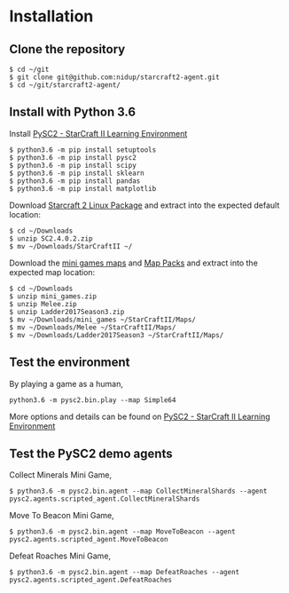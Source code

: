 Installation
============

Clone the repository
--------------------

```
$ cd ~/git
$ git clone git@github.com:nidup/starcraft2-agent.git
$ cd ~/git/starcraft2-agent/
```

Install with Python 3.6
-----------------------

Install [PySC2 - StarCraft II Learning Environment](https://github.com/deepmind/pysc2)

```
$ python3.6 -m pip install setuptools
$ python3.6 -m pip install pysc2
$ python3.6 -m pip install scipy
$ python3.6 -m pip install sklearn
$ python3.6 -m pip install pandas
$ python3.6 -m pip install matplotlib
```

Download [Starcraft 2 Linux Package](https://github.com/Blizzard/s2client-proto#downloads) and extract into the expected default location:

```
$ cd ~/Downloads
$ unzip SC2.4.0.2.zip
$ mv ~/Downloads/StarCraftII ~/
```

Download the [mini games maps](https://github.com/deepmind/pysc2#get-the-maps) and [Map Packs](https://github.com/Blizzard/s2client-proto#downloads) and extract into the expected map location:

```
$ cd ~/Downloads
$ unzip mini_games.zip
$ unzip Melee.zip
$ unzip Ladder2017Season3.zip
$ mv ~/Downloads/mini_games ~/StarCraftII/Maps/
$ mv ~/Downloads/Melee ~/StarCraftII/Maps/
$ mv ~/Downloads/Ladder2017Season3 ~/StarCraftII/Maps/
```

Test the environment
--------------------

By playing a game as a human,

```
python3.6 -m pysc2.bin.play --map Simple64
```

More options and details can be found on [PySC2 - StarCraft II Learning Environment](https://github.com/deepmind/pysc2)


Test the PySC2 demo agents
--------------------------

Collect Minerals Mini Game,

```
$ python3.6 -m pysc2.bin.agent --map CollectMineralShards --agent pysc2.agents.scripted_agent.CollectMineralShards
```

Move To Beacon Mini Game,

```
$ python3.6 -m pysc2.bin.agent --map MoveToBeacon --agent pysc2.agents.scripted_agent.MoveToBeacon
```

Defeat Roaches Mini Game,

```
$ python3.6 -m pysc2.bin.agent --map DefeatRoaches --agent pysc2.agents.scripted_agent.DefeatRoaches
```

